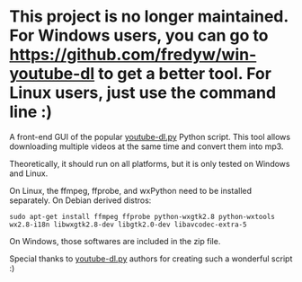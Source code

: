 # This project is no longer maintained. For Windows users, you can go to https://github.com/fredyw/win-youtube-dl to get a better tool. For Linux users, just use the command line :) #

A front-end GUI of the popular [youtube-dl.py](http://rg3.github.com/youtube-dl/) Python script. This tool allows downloading multiple videos at the same time and convert them into mp3.

Theoretically, it should run on all platforms, but it is only tested on Windows and Linux.

On Linux, the ffmpeg, ffprobe, and wxPython need to be installed separately.
On Debian derived distros:
```
sudo apt-get install ffmpeg ffprobe python-wxgtk2.8 python-wxtools wx2.8-i18n libwxgtk2.8-dev libgtk2.0-dev libavcodec-extra-5
```
On Windows, those softwares are included in the zip file.

Special thanks to [youtube-dl.py](http://rg3.github.com/youtube-dl/) authors for creating such a wonderful script :)